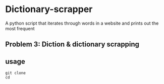 # Dictionary-scrapper
A python script that iterates through words in a website and prints out the most frequent

## Problem 3: Diction & dictionary scrapping

## usage
```
git clone 
cd

```
